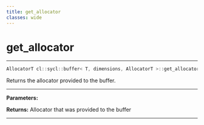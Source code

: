 ```yaml
---
title: get_allocator
classes: wide
---
```

# get_allocator

---

```cpp
AllocatorT cl::sycl::buffer< T, dimensions, AllocatorT >::get_allocator() const
```


Returns the allocator provided to the buffer. 


---
**Parameters:**

**Returns:** Allocator that was provided to the buffer 

---
